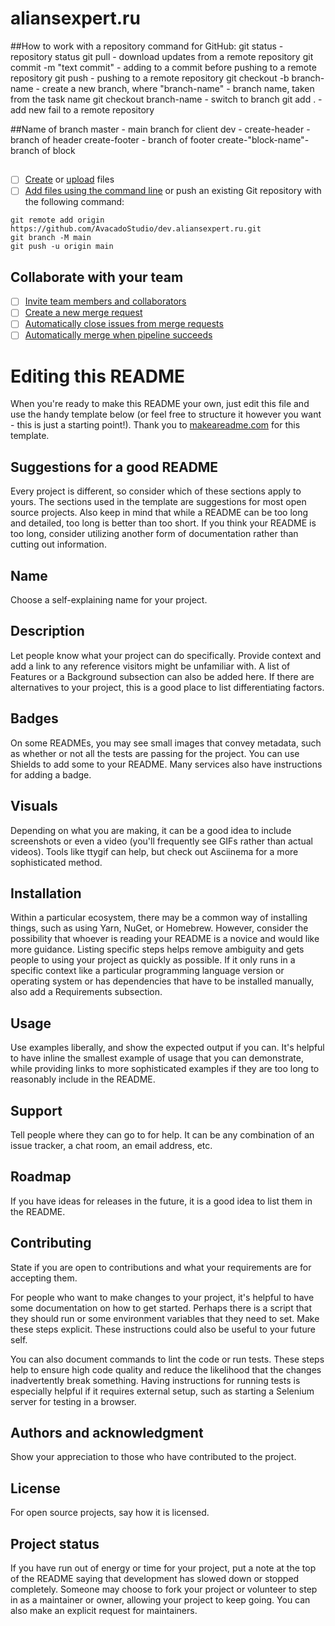 # aliansexpert.ru



##How to work with a repository
    command for GitHub:
    git status - repository status
    git pull - download updates from a remote repository
    git commit -m "text commit" - adding to a commit before pushing to a remote repository
    git push - pushing to a remote repository
    git checkout -b branch-name - create a new branch, where "branch-name" - branch name, taken from the task name
    git checkout branch-name - switch to branch
    git add . - add new fail to a remote repository

##Name of branch
    master - main branch for client
    dev - 
    create-header - branch of header
    create-footer - branch of footer
    create-"block-name"- branch of block

##



- [ ] [Create](https://gitlab.com/-/experiment/new_project_readme_content:ad940b94c7488214f0bdfd362376e8d5?https://docs.gitlab.com/ee/user/project/repository/web_editor.html#create-a-file) or [upload](https://gitlab.com/-/experiment/new_project_readme_content:ad940b94c7488214f0bdfd362376e8d5?https://docs.gitlab.com/ee/user/project/repository/web_editor.html#upload-a-file) files
- [ ] [Add files using the command line](https://gitlab.com/-/experiment/new_project_readme_content:ad940b94c7488214f0bdfd362376e8d5?https://docs.gitlab.com/ee/gitlab-basics/add-file.html#add-a-file-using-the-command-line) or push an existing Git repository with the following command:

```
git remote add origin https://github.com/AvacadoStudio/dev.aliansexpert.ru.git
git branch -M main
git push -u origin main
```

## Collaborate with your team

- [ ] [Invite team members and collaborators](https://gitlab.com/-/experiment/new_project_readme_content:ad940b94c7488214f0bdfd362376e8d5?https://docs.gitlab.com/ee/user/project/members/)
- [ ] [Create a new merge request](https://gitlab.com/-/experiment/new_project_readme_content:ad940b94c7488214f0bdfd362376e8d5?https://docs.gitlab.com/ee/user/project/merge_requests/creating_merge_requests.html)
- [ ] [Automatically close issues from merge requests](https://gitlab.com/-/experiment/new_project_readme_content:ad940b94c7488214f0bdfd362376e8d5?https://docs.gitlab.com/ee/user/project/issues/managing_issues.html#closing-issues-automatically)
- [ ] [Automatically merge when pipeline succeeds](https://gitlab.com/-/experiment/new_project_readme_content:ad940b94c7488214f0bdfd362376e8d5?https://docs.gitlab.com/ee/user/project/merge_requests/merge_when_pipeline_succeeds.html)

# Editing this README

When you're ready to make this README your own, just edit this file and use the handy template below (or feel free to structure it however you want - this is just a starting point!).  Thank you to [makeareadme.com](https://gitlab.com/-/experiment/new_project_readme_content:ad940b94c7488214f0bdfd362376e8d5?https://www.makeareadme.com/) for this template.

## Suggestions for a good README
Every project is different, so consider which of these sections apply to yours. The sections used in the template are suggestions for most open source projects. Also keep in mind that while a README can be too long and detailed, too long is better than too short. If you think your README is too long, consider utilizing another form of documentation rather than cutting out information.

## Name
Choose a self-explaining name for your project.

## Description
Let people know what your project can do specifically. Provide context and add a link to any reference visitors might be unfamiliar with. A list of Features or a Background subsection can also be added here. If there are alternatives to your project, this is a good place to list differentiating factors.

## Badges
On some READMEs, you may see small images that convey metadata, such as whether or not all the tests are passing for the project. You can use Shields to add some to your README. Many services also have instructions for adding a badge.

## Visuals
Depending on what you are making, it can be a good idea to include screenshots or even a video (you'll frequently see GIFs rather than actual videos). Tools like ttygif can help, but check out Asciinema for a more sophisticated method.

## Installation
Within a particular ecosystem, there may be a common way of installing things, such as using Yarn, NuGet, or Homebrew. However, consider the possibility that whoever is reading your README is a novice and would like more guidance. Listing specific steps helps remove ambiguity and gets people to using your project as quickly as possible. If it only runs in a specific context like a particular programming language version or operating system or has dependencies that have to be installed manually, also add a Requirements subsection.

## Usage
Use examples liberally, and show the expected output if you can. It's helpful to have inline the smallest example of usage that you can demonstrate, while providing links to more sophisticated examples if they are too long to reasonably include in the README.

## Support
Tell people where they can go to for help. It can be any combination of an issue tracker, a chat room, an email address, etc.

## Roadmap
If you have ideas for releases in the future, it is a good idea to list them in the README.

## Contributing
State if you are open to contributions and what your requirements are for accepting them.

For people who want to make changes to your project, it's helpful to have some documentation on how to get started. Perhaps there is a script that they should run or some environment variables that they need to set. Make these steps explicit. These instructions could also be useful to your future self.

You can also document commands to lint the code or run tests. These steps help to ensure high code quality and reduce the likelihood that the changes inadvertently break something. Having instructions for running tests is especially helpful if it requires external setup, such as starting a Selenium server for testing in a browser.

## Authors and acknowledgment
Show your appreciation to those who have contributed to the project.

## License
For open source projects, say how it is licensed.

## Project status
If you have run out of energy or time for your project, put a note at the top of the README saying that development has slowed down or stopped completely. Someone may choose to fork your project or volunteer to step in as a maintainer or owner, allowing your project to keep going. You can also make an explicit request for maintainers.

